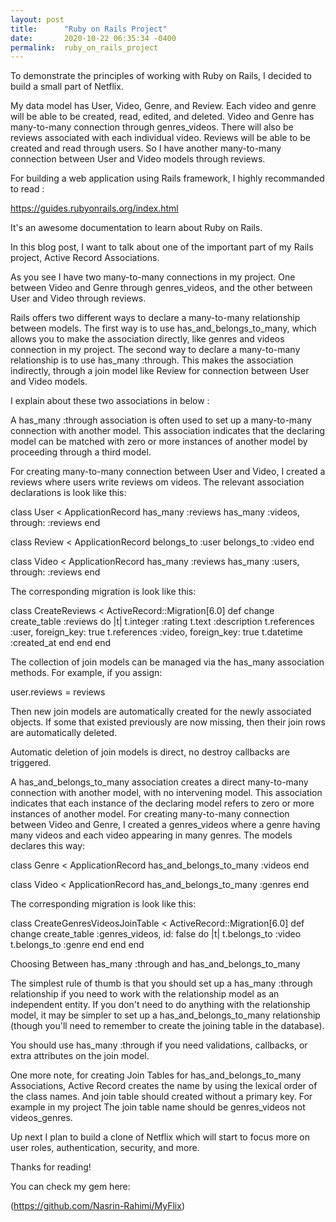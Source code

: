 ```yaml
---
layout: post
title:      "Ruby on Rails Project"
date:       2020-10-22 06:35:34 -0400
permalink:  ruby_on_rails_project
---
```


To demonstrate the principles of working with Ruby on Rails, I decided to build a small part of Netflix.

My data model has User, Video, Genre, and Review. Each video and genre will be able to be created, read, edited, and deleted. Video and Genre has many-to-many connection through genres_videos. There will also be reviews associated with each individual video. Reviews will be able to be created and read through users. So I have another many-to-many connection between User and Video models through reviews.

For building a web application using Rails framework, I highly recommanded to read :

https://guides.rubyonrails.org/index.html

It's an awesome documentation to learn about Ruby on Rails.
          
In this blog post, I want to talk about one of the important part of my Rails project, Active Record Associations.

As you see I have two many-to-many connections in my project. One between Video and Genre through genres_videos, and the other between User and Video through reviews.
    
Rails offers two different ways to declare a many-to-many relationship between models. The first way is to use has_and_belongs_to_many, which allows you to make the association directly, like genres and videos connection in my project. The second way to declare a many-to-many relationship is to use has_many :through. This makes the association indirectly, through a join model like Review for connection between User and Video models.

I explain about these two associations in below :
 
A has_many :through association is often used to set up a many-to-many connection with another model. This association indicates that the declaring model can be matched with zero or more instances of another model by proceeding through a third model.

For creating many-to-many connection between User and Video, I created a reviews where users write reviews om videos. The relevant association declarations is look like this:

class User < ApplicationRecord
  has_many :reviews
  has_many :videos, through: :reviews
end

class Review < ApplicationRecord
  belongs_to :user
  belongs_to :video
end

class Video < ApplicationRecord
  has_many :reviews
  has_many :users, through: :reviews
end
    
The corresponding migration is look like this:

class CreateReviews < ActiveRecord::Migration[6.0]
  def change
    create_table :reviews do |t|
      t.integer :rating
      t.text :description
      t.references :user, foreign_key: true
      t.references :video, foreign_key: true
      t.datetime :created_at
    end
  end
end
    
The collection of join models can be managed via the has_many association methods. For example, if you assign:

user.reviews = reviews
    
Then new join models are automatically created for the newly associated objects. If some that existed previously are now missing, then their join rows are automatically deleted.

Automatic deletion of join models is direct, no destroy callbacks are triggered.
        
A has_and_belongs_to_many association creates a direct many-to-many connection with another model, with no intervening model. This association indicates that each instance of the declaring model refers to zero or more instances of another model. 
For creating many-to-many connection between Video and Genre, I created a genres_videos where a genre having many videos and each video appearing in many genres. The models declares this way:
    
class Genre < ApplicationRecord
  has_and_belongs_to_many :videos
end

class Video < ApplicationRecord
  has_and_belongs_to_many :genres
end
    
The corresponding migration is look like this:

class CreateGenresVideosJoinTable < ActiveRecord::Migration[6.0]
  def change
     create_table :genres_videos, id: false do |t|
      t.belongs_to :video
      t.belongs_to :genre
    end
  end
end

Choosing Between has_many :through and has_and_belongs_to_many

The simplest rule of thumb is that you should set up a has_many :through relationship if you need to work with the relationship model as an independent entity. If you don't need to do anything with the relationship model, it may be simpler to set up a has_and_belongs_to_many relationship (though you'll need to remember to create the joining table in the database).

You should use has_many :through if you need validations, callbacks, or extra attributes on the join model.
        
One more note, for creating Join Tables for has_and_belongs_to_many Associations, Active Record creates the name by using the lexical order of the class names. And join table should created without a primary key. For example in my project The join table name should be genres_videos not videos_genres.

Up next I plan to build a clone of Netflix which will start to focus more on user roles, authentication, security, and more. 
    
Thanks for reading!

You can check my gem here:

(https://github.com/Nasrin-Rahimi/MyFlix) 


